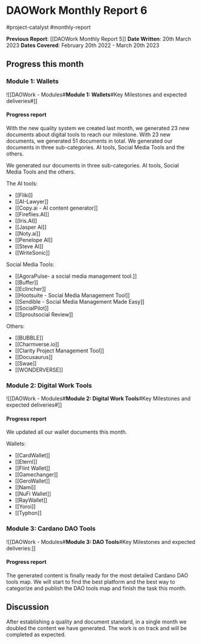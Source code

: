 # DAOWork Monthly Report 6
#project-catalyst #monthly-report

**Previous Report**: [[DAOWork Monthly Report 5]]
**Date Written**: 20th March 2023
**Dates Covered**: February 20th 2022 - March 20th 2023

## Progress this month

### Module 1: Wallets
![[DAOWork - Modules#**Module 1: Wallets**#Key Milestones and expected deliveries#]]

#### Progress report

With the new quality system we created last month, we generated 23 new documents about digital tools to reach our milestone. With 23 new documents, we generated 51 documents in total. We generated our documents in three sub-categories. AI tools, Social Media Tools and the others.

We generated our documents in three sub-categories. AI tools, Social Media Tools and the others.

The AI tools:
-  [[Fliki]]
-  [[AI-Lawyer]]
-  [[Copy.ai - AI content generator]]
-  [[Fireflies.AI]]
-  [[Iris.AI]]
-  [[Jasper AI]]
-  [[Noty.ai]]
-  [[Penelope AI]]
-  [[Steve AI]]
-  [[WriteSonic]]

Social Media Tools:
-  [[AgoraPulse- a social media management tool.]]
-  [[Buffer]]
-  [[Eclincher]]
-  [[Hootsuite - Social Media Management Tool]]
-  [[Sendible - Social Media Management Made Easy]]
-  [[SocialPilot]]
-  [[Sproutsocial Review]]

Others:
-  [[BUBBLE]]
-  [[Charmverse.io]]
-  [[Clarity Project Management Tool]]
-  [[Docusaurus]]
-  [[Swae]]
-  [[WONDERVERSE]]

### Module 2: Digital Work Tools
![[DAOWork - Modules#**Module 2: Digital Work Tools**#Key Milestones and expected deliveries#]]

#### Progress report

We updated all our wallet documents this month.

Wallets:
-  [[CardWallet]]
-  [[Eternl]]
-  [[Flint Wallet]]
-  [[Gamechanger]]
-  [[GeroWallet]]
-  [[Nami]]
-  [[NuFi Wallet]]
-  [[RayWallet]]
-  [[Yoroi]]
-  [[Typhon]]


### Module 3: Cardano DAO Tools
![[DAOWork - Modules#**Module 3: DAO Tools**#Key Milestones and expected deliveries:]]

#### Progress report

The generated content is finally ready for the most detailed Cardano DAO tools map. We will start to find the best platform and the best way to categorize and publish the DAO tools map and finish the task this month. 

## Discussion

After establishing a quality and document standard, in a single month we doubled the content we have generated. The work is on track and will be completed as expected.